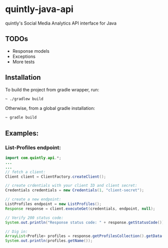 # quintly-java-api
quintly's Social Media Analytics API interface for Java

## TODOs

- Response models
- Exceptions
- More tests

## Installation
To build the project from gradle wrapper, run:
```bash
~ ./gradlew build
```
Otherwise, from a global gradle installation:
```bash
~ gradle build
```

## Examples:

### List-Profiles endpoint:
```java
import com.quintly.api.*;
...
...
// fetch a client:
Client client = ClientFactory.createClient();

// create crdentials with your client ID and client secret:
Credentials credentials = new Credentials(1, "client-secret");

// create a new endpoint:
ListProfiles endpoint = new ListProfiles();
Response response = client.executeGet(credentials, endpoint, null);

// Verify 200 status code:
System.out.println("Response status code: " + response.getStatusCode());

// Dig in:
ArrayList<Profile> profiles = response.getProfilesCollection().getData();
System.out.println(profiles.getName());
```
